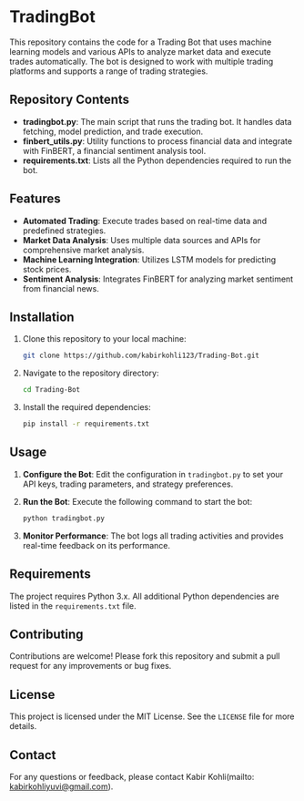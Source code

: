 # TradingBot

This repository contains the code for a Trading Bot that uses machine learning models and various APIs to analyze market data and execute trades automatically. The bot is designed to work with multiple trading platforms and supports a range of trading strategies.

## Repository Contents

- **tradingbot.py**: The main script that runs the trading bot. It handles data fetching, model prediction, and trade execution.
- **finbert_utils.py**: Utility functions to process financial data and integrate with FinBERT, a financial sentiment analysis tool.
- **requirements.txt**: Lists all the Python dependencies required to run the bot.

## Features

- **Automated Trading**: Execute trades based on real-time data and predefined strategies.
- **Market Data Analysis**: Uses multiple data sources and APIs for comprehensive market analysis.
- **Machine Learning Integration**: Utilizes LSTM models for predicting stock prices.
- **Sentiment Analysis**: Integrates FinBERT for analyzing market sentiment from financial news.

## Installation

1. Clone this repository to your local machine:

   ```bash
   git clone https://github.com/kabirkohli123/Trading-Bot.git
   ```

2. Navigate to the repository directory:

   ```bash
   cd Trading-Bot
   ```

3. Install the required dependencies:

   ```bash
   pip install -r requirements.txt
   ```

## Usage

1. **Configure the Bot**: Edit the configuration in `tradingbot.py` to set your API keys, trading parameters, and strategy preferences.
   
2. **Run the Bot**: Execute the following command to start the bot:

   ```bash
   python tradingbot.py
   ```

3. **Monitor Performance**: The bot logs all trading activities and provides real-time feedback on its performance.

## Requirements

The project requires Python 3.x. All additional Python dependencies are listed in the `requirements.txt` file.

## Contributing

Contributions are welcome! Please fork this repository and submit a pull request for any improvements or bug fixes.

## License

This project is licensed under the MIT License. See the `LICENSE` file for more details.

## Contact

For any questions or feedback, please contact Kabir Kohli(mailto: kabirkohliyuvi@gmail.com).

